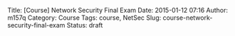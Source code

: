 Title: [Course] Network Security Final Exam
Date: 2015-01-12 07:16
Author: m157q
Category: Course
Tags: course, NetSec
Slug: course-network-security-final-exam
Status: draft

